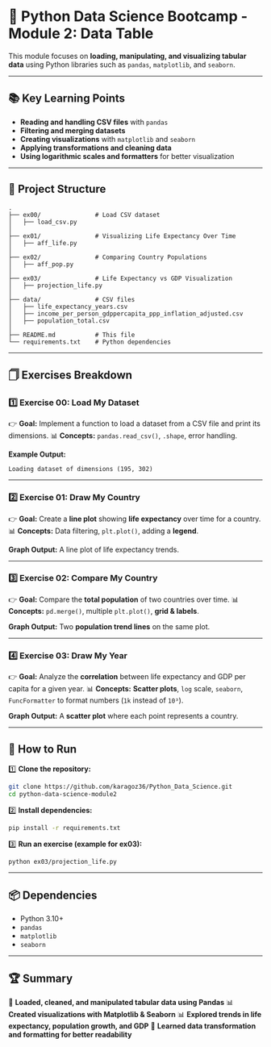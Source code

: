 # 💪 Python Data Science Bootcamp - Module 2: Data Table

This module focuses on **loading, manipulating, and visualizing tabular data** using Python libraries such as `pandas`, `matplotlib`, and `seaborn`.

---

## 📚 Key Learning Points

- **Reading and handling CSV files** with `pandas`
- **Filtering and merging datasets**
- **Creating visualizations** with `matplotlib` and `seaborn`
- **Applying transformations and cleaning data**
- **Using logarithmic scales and formatters** for better visualization

---

## 📂 Project Structure

```
.
├── ex00/               # Load CSV dataset
│   ├── load_csv.py
│
├── ex01/               # Visualizing Life Expectancy Over Time
│   ├── aff_life.py
│
├── ex02/               # Comparing Country Populations
│   ├── aff_pop.py
│
├── ex03/               # Life Expectancy vs GDP Visualization
│   ├── projection_life.py
│
├── data/               # CSV files
│   ├── life_expectancy_years.csv
│   ├── income_per_person_gdppercapita_ppp_inflation_adjusted.csv
│   ├── population_total.csv
│
├── README.md           # This file
└── requirements.txt    # Python dependencies
```

---

## 🗍 Exercises Breakdown

### **1️⃣ Exercise 00: Load My Dataset**
👉 **Goal:** Implement a function to load a dataset from a CSV file and print its dimensions.
📊 **Concepts:** `pandas.read_csv()`, `.shape`, error handling.

**Example Output:**
```
Loading dataset of dimensions (195, 302)
```

---

### **2️⃣ Exercise 01: Draw My Country**
👉 **Goal:** Create a **line plot** showing **life expectancy** over time for a country.
📊 **Concepts:** Data filtering, `plt.plot()`, adding a **legend**.

**Graph Output:** A line plot of life expectancy trends.

---

### **3️⃣ Exercise 02: Compare My Country**
👉 **Goal:** Compare the **total population** of two countries over time.
📊 **Concepts:** `pd.merge()`, multiple `plt.plot()`, **grid & labels**.

**Graph Output:** Two **population trend lines** on the same plot.

---

### **4️⃣ Exercise 03: Draw My Year**
👉 **Goal:** Analyze the **correlation** between life expectancy and GDP per capita for a given year.
📊 **Concepts:** **Scatter plots**, `log` scale, `seaborn`, `FuncFormatter` to format numbers (`1k` instead of `10³`).

**Graph Output:** A **scatter plot** where each point represents a country.

---

## 🚀 How to Run

1️⃣ **Clone the repository:**
```sh
git clone https://github.com/karagoz36/Python_Data_Science.git
cd python-data-science-module2
```

2️⃣ **Install dependencies:**
```sh
pip install -r requirements.txt
```

3️⃣ **Run an exercise (example for ex03):**
```sh
python ex03/projection_life.py
```

---

## 📦 Dependencies

- Python 3.10+
- `pandas`
- `matplotlib`
- `seaborn`

---

## 🏆 Summary

💪 **Loaded, cleaned, and manipulated tabular data using Pandas**
📊 **Created visualizations with Matplotlib & Seaborn**
📊 **Explored trends in life expectancy, population growth, and GDP**
📝 **Learned data transformation and formatting for better readability**
